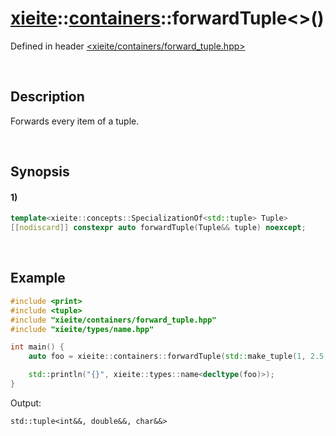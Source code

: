 # [xieite](../../xieite.md)\:\:[containers](../../containers.md)\:\:forwardTuple\<\>\(\)
Defined in header [<xieite/containers/forward_tuple.hpp>](../../../include/xieite/containers/forward_tuple.hpp)

&nbsp;

## Description
Forwards every item of a tuple.

&nbsp;

## Synopsis
#### 1)
```cpp
template<xieite::concepts::SpecializationOf<std::tuple> Tuple>
[[nodiscard]] constexpr auto forwardTuple(Tuple&& tuple) noexcept;
```

&nbsp;

## Example
```cpp
#include <print>
#include <tuple>
#include "xieite/containers/forward_tuple.hpp"
#include "xieite/types/name.hpp"

int main() {
    auto foo = xieite::containers::forwardTuple(std::make_tuple(1, 2.5, 'a'));

    std::println("{}", xieite::types::name<decltype(foo)>);
}
```
Output:
```
std::tuple<int&&, double&&, char&&>
```
